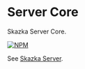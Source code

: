# Server Core

Skazka Server Core.

[![NPM](https://nodei.co/npm/@skazka/server-core.png)](https://npmjs.org/package/@skazka/server-core)

See [Skazka Server](https://npmjs.org/package/@skazka/server-core).
